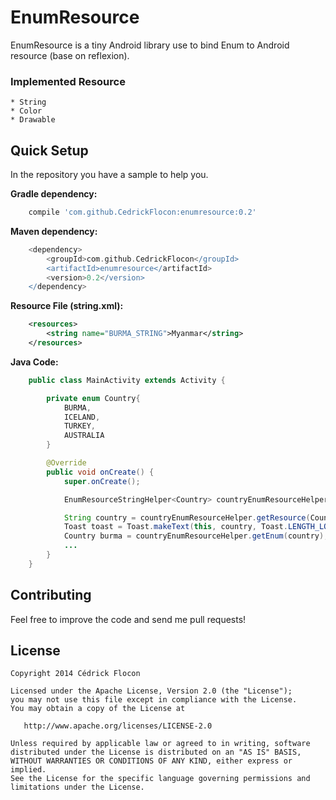 EnumResource
=================

EnumResource is a tiny Android library use to bind Enum to Android resource (base on reflexion).

### Implemented Resource
	* String
	* Color
	* Drawable

Quick Setup
------------

In the repository you have a sample to help you.

**Gradle dependency:**

``` groovy
	compile 'com.github.CedrickFlocon:enumresource:0.2'
```

**Maven dependency:**
``` groovy
	<dependency>
		<groupId>com.github.CedrickFlocon</groupId>
		<artifactId>enumresource</artifactId>
		<version>0.2</version>
	</dependency>
```

**Resource File (string.xml):**

``` xml
	<resources>
		<string name="BURMA_STRING">Myanmar</string>
	</resources>
```


**Java Code:**
``` java
	public class MainActivity extends Activity {

		private enum Country{
			BURMA,
			ICELAND,
			TURKEY,
			AUSTRALIA
		}

		@Override
		public void onCreate() {
			super.onCreate();

			EnumResourceStringHelper<Country> countryEnumResourceHelper = new EnumResourceStringHelper<>(Country.class, EnumResourceHelper.ResourceType.STRING, this, null, "_STRING");

			String country = countryEnumResourceHelper.getResource(Country.BURMA);
			Toast toast = Toast.makeText(this, country, Toast.LENGTH_LONG); // Display "Myanmar"
			Country burma = countryEnumResourceHelper.getEnum(country); // burma == Country.BURMA
			...
		}
	}
```


Contributing
------------
Feel free to improve the code and send me pull requests!


License
------------

    Copyright 2014 Cédrick Flocon

    Licensed under the Apache License, Version 2.0 (the "License");
    you may not use this file except in compliance with the License.
    You may obtain a copy of the License at

       http://www.apache.org/licenses/LICENSE-2.0

    Unless required by applicable law or agreed to in writing, software
    distributed under the License is distributed on an "AS IS" BASIS,
    WITHOUT WARRANTIES OR CONDITIONS OF ANY KIND, either express or implied.
    See the License for the specific language governing permissions and
    limitations under the License.

